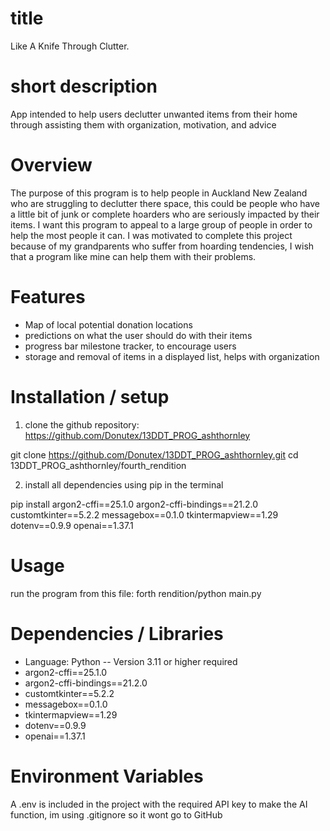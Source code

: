 # title
Like A Knife Through Clutter. 

# short description 
App intended to help users declutter unwanted items from their home through assisting them with organization, motivation, and advice

# Overview
The purpose of this program is to help people in Auckland New Zealand who are struggling to declutter there space, this could be people who have a little bit of junk or complete hoarders who are seriously impacted by their items.   I want this program to appeal to a large group of people in order to help the most people it can.   I was motivated to complete this project because of my grandparents who suffer from hoarding tendencies, I wish that a program like mine can help them with their problems. 

# Features
-   Map of local potential donation locations
-   predictions on what the user should do with their items
-   progress bar milestone tracker, to encourage users
-   storage and removal of items in a displayed list, helps with organization 

# Installation / setup
1.  clone the github repository: https://github.com/Donutex/13DDT_PROG_ashthornley

git clone https://github.com/Donutex/13DDT_PROG_ashthornley.git
cd 13DDT_PROG_ashthornley/fourth_rendition


2.  install all dependencies using pip in the terminal

pip install argon2-cffi==25.1.0 argon2-cffi-bindings==21.2.0 customtkinter==5.2.2 messagebox==0.1.0 tkintermapview==1.29 dotenv==0.9.9 openai==1.37.1

# Usage
run the program from this file: forth rendition/python main.py

# Dependencies / Libraries
-   Language: Python -- Version 3.11 or higher required
-   argon2-cffi==25.1.0
-   argon2-cffi-bindings==21.2.0
-   customtkinter==5.2.2
-   messagebox==0.1.0
-   tkintermapview==1.29
-   dotenv==0.9.9
-   openai==1.37.1

# Environment Variables
A .env is included in the project with the required API key to make the AI function, im using .gitignore so it wont go to GitHub